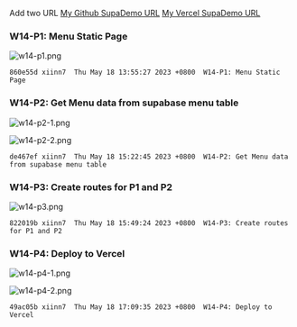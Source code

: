 Add two URL
[My Github SupaDemo URL](https://github.com/xiinn7/1112-client-supa-207410647)
[My Vercel SupaDemo URL](https://1112-client-supa-207410647.vercel.app/)

### W14-P1: Menu Static Page

![w14-p1.png](https://wulpvnyfrkevttsnpoeg.supabase.co/storage/v1/object/public/demo-47/md_img/w14-p1.png)

```
860e55d xiinn7  Thu May 18 13:55:27 2023 +0800  W14-P1: Menu Static Page
```

### W14-P2: Get Menu data from supabase menu table

![w14-p2-1.png](https://wulpvnyfrkevttsnpoeg.supabase.co/storage/v1/object/public/demo-47/md_img/w14-p2-1.png)

![w14-p2-2.png](https://wulpvnyfrkevttsnpoeg.supabase.co/storage/v1/object/public/demo-47/md_img/w14-p2-2.png)

```
de467ef xiinn7  Thu May 18 15:22:45 2023 +0800  W14-P2: Get Menu data from supabase menu table
```

### W14-P3: Create routes for P1 and P2

![w14-p3.png](https://wulpvnyfrkevttsnpoeg.supabase.co/storage/v1/object/public/demo-47/md_img/w14-p3.png)

```
822019b xiinn7  Thu May 18 15:49:24 2023 +0800  W14-P3: Create routes for P1 and P2
```

### W14-P4: Deploy to Vercel

![w14-p4-1.png](https://wulpvnyfrkevttsnpoeg.supabase.co/storage/v1/object/public/demo-47/md_img/w14-p4-1.png)

![w14-p4-2.png](https://wulpvnyfrkevttsnpoeg.supabase.co/storage/v1/object/public/demo-47/md_img/w14-p4-2.png)

```
49ac05b xiinn7  Thu May 18 17:09:35 2023 +0800  W14-P4: Deploy to Vercel
```

